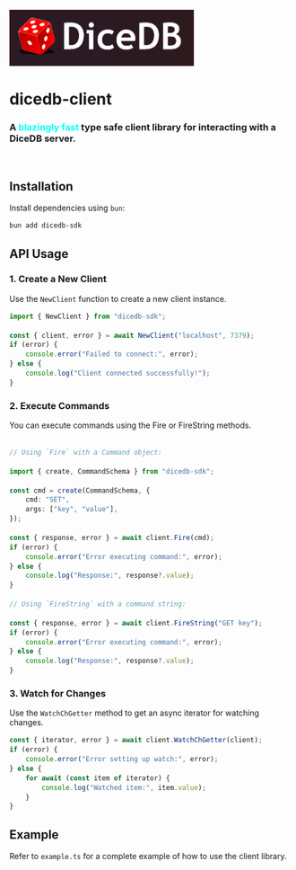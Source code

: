 <br/>
<img src="https://raw.githubusercontent.com/chidam333/dicedb-js/refs/heads/main/dicedb.png" alt="dicedb" height="100px"/>


# dicedb-client

<h3>A <span style="color: cyan;">blazingly fast</span> type safe client library for interacting with a DiceDB server.</h3>

<br/>

## Installation

Install dependencies using `bun`:

```bash
bun add dicedb-sdk
```

## API Usage

### 1. Create a New Client

Use the `NewClient` function to create a new client instance.

```ts
import { NewClient } from "dicedb-sdk";

const { client, error } = await NewClient("localhost", 7379);
if (error) {
    console.error("Failed to connect:", error);
} else {
    console.log("Client connected successfully!");
}
```

### 2. Execute Commands

You can execute commands using the Fire or FireString methods.


```ts

// Using `Fire` with a Command object:

import { create, CommandSchema } from "dicedb-sdk";

const cmd = create(CommandSchema, {
    cmd: "SET",
    args: ["key", "value"],
});

const { response, error } = await client.Fire(cmd);
if (error) {
    console.error("Error executing command:", error);
} else {
    console.log("Response:", response?.value);
}

// Using `FireString` with a command string:

const { response, error } = await client.FireString("GET key");
if (error) {
    console.error("Error executing command:", error);
} else {
    console.log("Response:", response?.value);
}

```

### 3. Watch for Changes

Use the `WatchChGetter` method to get an async iterator for watching changes.

```ts
const { iterator, error } = await client.WatchChGetter(client);
if (error) {
    console.error("Error setting up watch:", error);
} else {
    for await (const item of iterator) {
        console.log("Watched item:", item.value);
    }
}
```

## Example

Refer to `example.ts` for a complete example of how to use the client library.